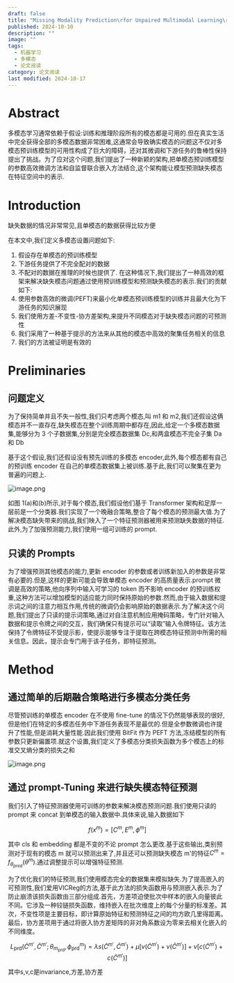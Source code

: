 ```yaml
---
draft: false
title: "Missing Modality Prediction\rfor Unpaired Multimodal Learning\rvia Joint Embedding of Unimodal Models"
published: 2024-10-10
description: ""
image: ""
tags:
  - 机器学习
  - 多模态
  - 论文阅读
category: 论文阅读
last modified: 2024-10-17
---
```


# Abstract

多模态学习通常依赖于假设:训练和推理阶段所有的模态都是可用的.但在真实生活中完全获得全部的多模态数据非常困难,这通常会导致确实模态的问题这不仅对多模态预训练模型的可用性构成了巨大的障碍，还对其微调和下游任务的鲁棒性保持提出了挑战。为了应对这个问题,我们提出了一种新颖的架构,把单模态预训练模型的参数高效微调方法和自监督联合嵌入方法结合,这个架构能让模型预测缺失模态在特征空间中的表示.

# Introduction

缺失数据的情况非常常见,且单模态的数据获得比较方便

在本文中,我们定义多模态设置问题如下:

1. 假设存在单模态的预训练模型
2. 下游任务提供了不完全配对的数据
3. 不配对的数据在推理的时候也提供了.
   在这种情况下,我们提出了一种高效的框架来解决缺失模态问题通过使用预训练模型和预测缺失模态的表示.我们的贡献如下:
4. 使用参数高效的微调(PEFT)来最小化单模态预训练模型的训练并且最大化为下游任务的知识展现
5. 我们使用方差-不变性-协方差架构,来提升不同模态对于缺失模态问题的可预测性
6. 我们采用了一种基于提示的方法来从其他的模态中高效的聚集任务相关的信息
7. 我们的方法被证明是有效的

# Preliminaries

## 问题定义

为了保持简单并且不失一般性,我们只考虑两个模态,叫 m1 和 m2,我们还假设这俩模态并不一直存在,缺失模态在整个训练周期中都存在,因此,给定一个多模态数据集,能够分为 3 个子数据集,分别是完全模态数据集 Dc,和两盒模态不完全子集 Da 和 Db

基于这个假设,我们还假设没有预先训练的多模态 encoder,此外,每个模态都有自己的预训练 encoder 在自己的单模态数据集上被训练.基于此,我们可以聚集在更为普遍的问题上.

![image.png](https://picture-bed-1325530970.cos.ap-nanjing.myqcloud.com/20241012175119.png)

如图 1(a)和(b)所示,对于每个模态,我们假设他们基于 Transformer 架构和足厚一层前是一个分类器.我们实现了一个晚融合策略,整合了每个模态的预测最大值.为了解决模态缺失带来的挑战,我们映入了一个特征预测器被用来预测缺失数据的特征.此外,为了加强预测能力,我们使用一组可训练的 prompt.

## 只读的 Prompts

为了增强预测其他模态的能力,更新 encoder 的参数或者训练新加入的参数是非常有必要的.但是,这样的更新可能会导致单模态 encoder 的高质量表示.prompt 微调是高效的策略,他向序列中输入可学习的 token 而不影响 encoder 的预训练权重,这种方法可以增加模型的适应能力同时保持原始的参数.然而,由于输入数据和提示词之间的注意力相互作用,传统的微调仍会影响原始的数据表示.为了解决这个问题,我们提出了只读的提示词策略,通过对自注意机制应用掩码策略，专门针对输入数据和提示令牌之间的交互，我们确保只有提示可以“读取”输入令牌特征。该方法保持了令牌特征不受提示影，使提示能够专注于提取在跨模态特征预测中所需的相关信息。因此，提示会专门用于该子任务，即特征预测。

# Method

## 通过简单的后期融合策略进行多模态分类任务

尽管预训练的单模态 encoder 在不使用 fine-tune 的情况下仍然能够表现的很好,但是他们在特定的多模态任务中下游任务表现不是最优的.但是全参数微调也许提升了性能,但是消耗大量性能.因此我们使用 BitFit 作为 PEFT 方法,冻结模型的所有参数只更新偏置项.就这个设置,我们定义了多模态分类损失函数为多个模态上的标准交叉熵分类的损失之和

![image.png](https://picture-bed-1325530970.cos.ap-nanjing.myqcloud.com/20241012164618.png)

## 通过 prompt-Tuning 来进行缺失模态特征预测

我们引入了特征预测器使用可训练的参数来解决模态预测问题.我们使用只读的 prompt 来 concat 到单模态的输入数据中.具体来说,输入数据如下

$$
f(x^m)=[C^m,E^m,\phi^m]
$$

其中 cls 和 embedding 都是不变的不论 prompt 怎么更改.基于这些输出,类别预测对于现有的模态 m 就可以预测出来了,并且还可以预测缺失模态 m'的特征$C^m=f_{\theta_{pred}}(\theta^m)$.通过调整提示可以增强特征预测.

为了优化我们的特征预测,我们使用模态完全的数据集来模拟缺失.为了提高嵌入的可预测性,我们爱用VICReg的方法,基于此方法的损失函数用与预测嵌入表示.为了防止崩溃该损失函数由三部分组成.首先，方差项迫使批次中样本的嵌入向量彼此不同。它涉及一种铰链损失函数，维持嵌入在批次维度上的每个分量的标准差。其次，不变性项是主要目标，即计算原始特征和预测特征之间的均方欧几里得距离。最后，协方差项用于通过将嵌入协方差矩阵的非对角系数设为零来去相关化嵌入的不同维度。

$$
L_{\text{prd}} \left( \tilde{C}^{m'}, \hat{C}^{m'}; \theta_{m_{\text{prd}}}, \phi^m_{\text{prd}} \right) = \lambda s \left( \tilde{C}^{m'}, \hat{C}^{m'} \right) + \mu \left[ v\left( \tilde{C}^{m'} \right) + v\left( \hat{C}^{m'} \right) \right] + \nu \left[ c\left( \tilde{C}^{m'} \right) + c\left( \hat{C}^{m'} \right) \right]
$$

其中s,v,c是invariance,方差,协方差
